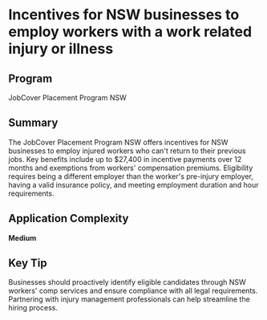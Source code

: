 # Incentives for NSW businesses to employ workers with a work related injury or illness
  
## Program
JobCover Placement Program NSW

## Summary
The JobCover Placement Program NSW offers incentives for NSW businesses to employ injured workers who can't return to their previous jobs. Key benefits include up to $27,400 in incentive payments over 12 months and exemptions from workers' compensation premiums. Eligibility requires being a different employer than the worker's pre-injury employer, having a valid insurance policy, and meeting employment duration and hour requirements.

## Application Complexity
**Medium**

## Key Tip
Businesses should proactively identify eligible candidates through NSW workers' comp services and ensure compliance with all legal requirements. Partnering with injury management professionals can help streamline the hiring process.
